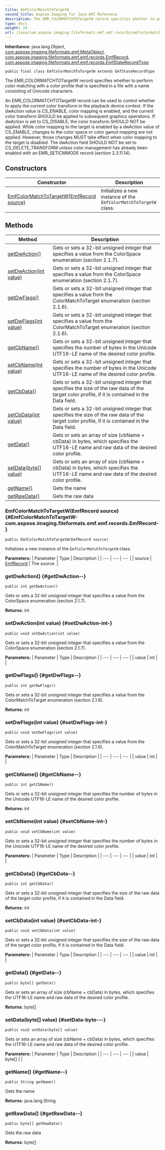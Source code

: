 ```yaml
---
title: EmfColorMatchToTargetW
second_title: Aspose.Imaging for Java API Reference
description: The EMR_COLORMATCHTOTargetW record specifies whether to perform color matching with a color profile that is specified in a file with a name consisting of Unicode characters.
type: docs
weight: 24
url: /java/com.aspose.imaging.fileformats.emf.emf.records/emfcolormatchtotargetw/
---
```

**Inheritance:**
java.lang.Object, [com.aspose.imaging.fileformats.emf.MetaObject](../../com.aspose.imaging.fileformats.emf/metaobject), [com.aspose.imaging.fileformats.emf.emf.records.EmfRecord](../../com.aspose.imaging.fileformats.emf.emf.records/emfrecord), [com.aspose.imaging.fileformats.emf.emf.records.EmfStateRecordType](../../com.aspose.imaging.fileformats.emf.emf.records/emfstaterecordtype)
```
public final class EmfColorMatchToTargetW extends EmfStateRecordType
```

The EMR\_COLORMATCHTOTargetW record specifies whether to perform color matching with a color profile that is specified in a file with a name consisting of Unicode characters.

An EMR\_COLORMATCHTOTargetW record can be used to control whether to apply the current color transform in the playback device context. If the dwAction value is CS\_ENABLE, color mapping is enabled, and the current color transform SHOULD be applied to subsequent graphics operations. If dwAction is set to CS\_DISABLE, the color transform SHOULD NOT be applied. While color mapping to the target is enabled by a dwAction value of CS\_ENABLE, changes to the color space or color gamut mapping are not applied. However, those changes MUST take effect when color mapping to the target is disabled. The dwAction field SHOULD NOT be set to CS\_DELETE\_TRANSFORM unless color management has already been enabled with an EMR\_SETICMMODE record (section 2.3.11.14).
## Constructors

| Constructor | Description |
| --- | --- |
| [EmfColorMatchToTargetW(EmfRecord source)](#EmfColorMatchToTargetW-com.aspose.imaging.fileformats.emf.emf.records.EmfRecord-) | Initializes a new instance of the `EmfColorMatchToTargetW` class. |
## Methods

| Method | Description |
| --- | --- |
| [getDwAction()](#getDwAction--) | Gets or sets a 32-bit unsigned integer that specifies a value from the ColorSpace enumeration (section 2.1.7). |
| [setDwAction(int value)](#setDwAction-int-) | Gets or sets a 32-bit unsigned integer that specifies a value from the ColorSpace enumeration (section 2.1.7). |
| [getDwFlags()](#getDwFlags--) | Gets or sets a 32-bit unsigned integer that specifies a value from the ColorMatchToTarget enumeration (section 2.1.6). |
| [setDwFlags(int value)](#setDwFlags-int-) | Gets or sets a 32-bit unsigned integer that specifies a value from the ColorMatchToTarget enumeration (section 2.1.6). |
| [getCbName()](#getCbName--) | Gets or sets a 32-bit unsigned integer that specifies the number of bytes in the Unicode UTF16-LE name of the desired color profile. |
| [setCbName(int value)](#setCbName-int-) | Gets or sets a 32-bit unsigned integer that specifies the number of bytes in the Unicode UTF16-LE name of the desired color profile. |
| [getCbData()](#getCbData--) | Gets or sets a 32-bit unsigned integer that specifies the size of the raw data of the target color profile, if it is contained in the Data field. |
| [setCbData(int value)](#setCbData-int-) | Gets or sets a 32-bit unsigned integer that specifies the size of the raw data of the target color profile, if it is contained in the Data field. |
| [getData()](#getData--) | Gets or sets an array of size (cbName + cbData) in bytes, which specifies the UTF16-LE name and raw data of the desired color profile. |
| [setData(byte[] value)](#setData-byte---) | Gets or sets an array of size (cbName + cbData) in bytes, which specifies the UTF16-LE name and raw data of the desired color profile. |
| [getName()](#getName--) | Gets the name |
| [getRawData()](#getRawData--) | Gets the raw data |
### EmfColorMatchToTargetW(EmfRecord source) {#EmfColorMatchToTargetW-com.aspose.imaging.fileformats.emf.emf.records.EmfRecord-}
```
public EmfColorMatchToTargetW(EmfRecord source)
```


Initializes a new instance of the `EmfColorMatchToTargetW` class.

**Parameters:**
| Parameter | Type | Description |
| --- | --- | --- |
| source | [EmfRecord](../../com.aspose.imaging.fileformats.emf.emf.records/emfrecord) | The source. |

### getDwAction() {#getDwAction--}
```
public int getDwAction()
```


Gets or sets a 32-bit unsigned integer that specifies a value from the ColorSpace enumeration (section 2.1.7).

**Returns:**
int
### setDwAction(int value) {#setDwAction-int-}
```
public void setDwAction(int value)
```


Gets or sets a 32-bit unsigned integer that specifies a value from the ColorSpace enumeration (section 2.1.7).

**Parameters:**
| Parameter | Type | Description |
| --- | --- | --- |
| value | int |  |

### getDwFlags() {#getDwFlags--}
```
public int getDwFlags()
```


Gets or sets a 32-bit unsigned integer that specifies a value from the ColorMatchToTarget enumeration (section 2.1.6).

**Returns:**
int
### setDwFlags(int value) {#setDwFlags-int-}
```
public void setDwFlags(int value)
```


Gets or sets a 32-bit unsigned integer that specifies a value from the ColorMatchToTarget enumeration (section 2.1.6).

**Parameters:**
| Parameter | Type | Description |
| --- | --- | --- |
| value | int |  |

### getCbName() {#getCbName--}
```
public int getCbName()
```


Gets or sets a 32-bit unsigned integer that specifies the number of bytes in the Unicode UTF16-LE name of the desired color profile.

**Returns:**
int
### setCbName(int value) {#setCbName-int-}
```
public void setCbName(int value)
```


Gets or sets a 32-bit unsigned integer that specifies the number of bytes in the Unicode UTF16-LE name of the desired color profile.

**Parameters:**
| Parameter | Type | Description |
| --- | --- | --- |
| value | int |  |

### getCbData() {#getCbData--}
```
public int getCbData()
```


Gets or sets a 32-bit unsigned integer that specifies the size of the raw data of the target color profile, if it is contained in the Data field.

**Returns:**
int
### setCbData(int value) {#setCbData-int-}
```
public void setCbData(int value)
```


Gets or sets a 32-bit unsigned integer that specifies the size of the raw data of the target color profile, if it is contained in the Data field.

**Parameters:**
| Parameter | Type | Description |
| --- | --- | --- |
| value | int |  |

### getData() {#getData--}
```
public byte[] getData()
```


Gets or sets an array of size (cbName + cbData) in bytes, which specifies the UTF16-LE name and raw data of the desired color profile.

**Returns:**
byte[]
### setData(byte[] value) {#setData-byte---}
```
public void setData(byte[] value)
```


Gets or sets an array of size (cbName + cbData) in bytes, which specifies the UTF16-LE name and raw data of the desired color profile.

**Parameters:**
| Parameter | Type | Description |
| --- | --- | --- |
| value | byte[] |  |

### getName() {#getName--}
```
public String getName()
```


Gets the name

**Returns:**
java.lang.String
### getRawData() {#getRawData--}
```
public byte[] getRawData()
```


Gets the raw data

**Returns:**
byte[]
